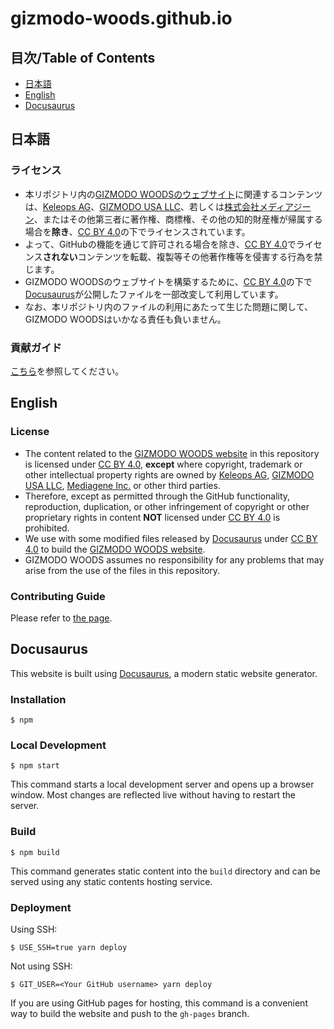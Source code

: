 # gizmodo-woods.github.io

## 目次/Table of Contents

* [日本語](#%E6%97%A5%E6%9C%AC%E8%AA%9E)
* [English](#english)
* [Docusaurus](#docusaurus)

## 日本語

### ライセンス

* 本リポジトリ内の[GIZMODO WOODSのウェブサイト](https://gizmodo-woods.github.io/)に関連するコンテンツは、[Keleops AG](https://www.keleops.com/en/)、[GIZMODO USA LLC](https://gizmodo.com/about-gizmodo-4303)、若しくは[株式会社メディアジーン](https://www.mediagene.co.jp/)、またはその他第三者に著作権、商標権、その他の知的財産権が帰属する場合を**除き**、[CC BY 4.0](https://creativecommons.org/licenses/by/4.0/)の下でライセンスされています。
* よって、GitHubの機能を通じて許可される場合を除き、[CC BY 4.0](https://creativecommons.org/licenses/by/4.0/)でライセンス**されない**コンテンツを転載、複製等その他著作権等を侵害する行為を禁じます。
* GIZMODO WOODSのウェブサイトを構築するために、[CC BY 4.0](https://creativecommons.org/licenses/by/4.0/)の下で[Docusaurus](https://docusaurus.io)が公開したファイルを一部改変して利用しています。
* なお、本リポジトリ内のファイルの利用にあたって生じた問題に関して、GIZMODO WOODSはいかなる責任も負いません。

### 貢献ガイド

[こちら](.github/CONTRIBUTING.md)を参照してください。

## English

### License

* The content related to the [GIZMODO WOODS website](https://gizmodo-woods.github.io/) in this repository is licensed under [CC BY 4.0](https://creativecommons.org/licenses/by/4.0/), **except** where copyright, trademark or other intellectual property rights are owned by [Keleops AG](https://www.keleops.com/en/), [GIZMODO USA LLC](https://gizmodo.com/about-gizmodo-4303), [Mediagene Inc.](https://www.mediagene.co.jp/) or other third parties.
* Therefore, except as permitted through the GitHub functionality, reproduction, duplication, or other infringement of copyright or other proprietary rights in content **NOT** licensed under [CC BY 4.0](https://creativecommons.org/licenses/by/4.0/) is prohibited.
* We use with some modified files released by [Docusaurus](https://docusaurus.io) under [CC BY 4.0](https://creativecommons.org/licenses/by/4.0/) to build the [GIZMODO WOODS website](https://gizmodo-woods.github.io/).
* GIZMODO WOODS assumes no responsibility for any problems that may arise from the use of the files in this repository.

### Contributing Guide

Please refer to [the page](.github/CONTRIBUTING.md).

## Docusaurus

This website is built using [Docusaurus](https://docusaurus.io/), a modern static website generator.

### Installation

```
$ npm
```

### Local Development

```
$ npm start
```

This command starts a local development server and opens up a browser window. Most changes are reflected live without having to restart the server.

### Build

```
$ npm build
```

This command generates static content into the `build` directory and can be served using any static contents hosting service.

### Deployment

Using SSH:

```
$ USE_SSH=true yarn deploy
```

Not using SSH:

```
$ GIT_USER=<Your GitHub username> yarn deploy
```

If you are using GitHub pages for hosting, this command is a convenient way to build the website and push to the `gh-pages` branch.
